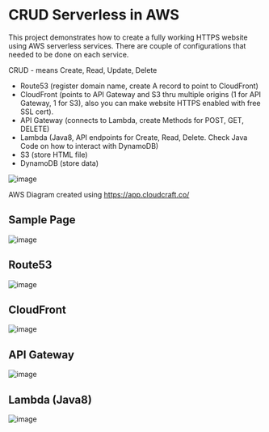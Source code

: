 CRUD Serverless in AWS
======================

This project demonstrates how to create a fully working HTTPS website using AWS serverless services. There are couple of configurations that needed to be done on each service. 

CRUD - means Create, Read, Update, Delete

- Route53 (register domain name, create A record to point to CloudFront)
- CloudFront (points to API Gateway and S3 thru multiple origins (1 for API Gateway, 1 for S3), also you can make website HTTPS enabled with free SSL cert).
- API Gateway (connects to Lambda, create Methods for POST, GET, DELETE)
- Lambda (Java8, API endpoints for Create, Read, Delete. Check Java Code on how to interact with DynamoDB)
- S3 (store HTML file)
- DynamoDB (store data)

![image](https://user-images.githubusercontent.com/4587445/123011931-ec4e4c00-d3f3-11eb-9df3-8970de879024.png)

AWS Diagram created using https://app.cloudcraft.co/

Sample Page
-----------

![image](https://user-images.githubusercontent.com/4587445/123012513-f3298e80-d3f4-11eb-8de6-4dd2851cbd4e.png)

Route53
-------

![image](https://user-images.githubusercontent.com/4587445/123012756-6d5a1300-d3f5-11eb-88dd-c4738871e079.png)

CloudFront
----------

![image](https://user-images.githubusercontent.com/4587445/123012940-caee5f80-d3f5-11eb-8b35-e73e8ce27796.png)

API Gateway
-----------

![image](https://user-images.githubusercontent.com/4587445/123014465-e5760800-d3f8-11eb-9d95-5033bedfdfc2.png)

Lambda (Java8)
--------------

![image](https://user-images.githubusercontent.com/4587445/123014570-1ce4b480-d3f9-11eb-8a13-ca2dd884625b.png)
